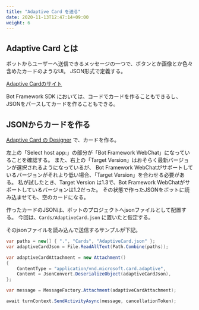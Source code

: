 ```yaml
---
title: "Adaptive Card を送る"
date: 2020-11-13T12:47:14+09:00
weight: 6
---
```


## Adaptive Card とは
ボットからユーザーへ送信できるメッセージの一つで、ボタンとか画像とか色々含めたカードのようなUI。
JSON形式で定義する。

[Adaptive Cardのサイト](https://adaptivecards.io/)

Bot Framework SDK においては、コードでカードを作ることもできるし、JSONをパースしてカードを作ることもできる。

## JSONからカードを作る

[Adaptive Card の Designer](https://adaptivecards.io/designer/) で、カードを作る。

左上の「Select host app:」の部分が「Bot Framework WebChat」になっていることを確認する。
また、右上の「Target Version」はおそらく最新バージョンが選択されるようになっているが、
Bot Framework WebChatがサポートしているバージョンがそれより低い場合、「Target Version」を合わせる必要がある。
私が試したとき、Target Version は1.3で、Bot Framework WebChatがサポートしているバージョンは1.2だった。
その状態で作ったJSONをボットに読み込ませても、空のカードになる。

作ったカードのJSONは、ボットのプロジェクトへjsonファイルとして配置する。
今回は、`Cards/AdaptiveCard.json` に置いたと仮定する。

そのjsonファイルを読み込んで送信するサンプルが下記。

```csharp
var paths = new[] { ".", "Cards", "AdaptiveCard.json" };
var adaptiveCardJson = File.ReadAllText(Path.Combine(paths));

var adaptiveCardAttachment = new Attachment()
{
    ContentType = "application/vnd.microsoft.card.adaptive",
    Content = JsonConvert.DeserializeObject(adaptiveCardJson),
};

var message = MessageFactory.Attachment(adaptiveCardAttachment);

await turnContext.SendActivityAsync(message, cancellationToken);
```
